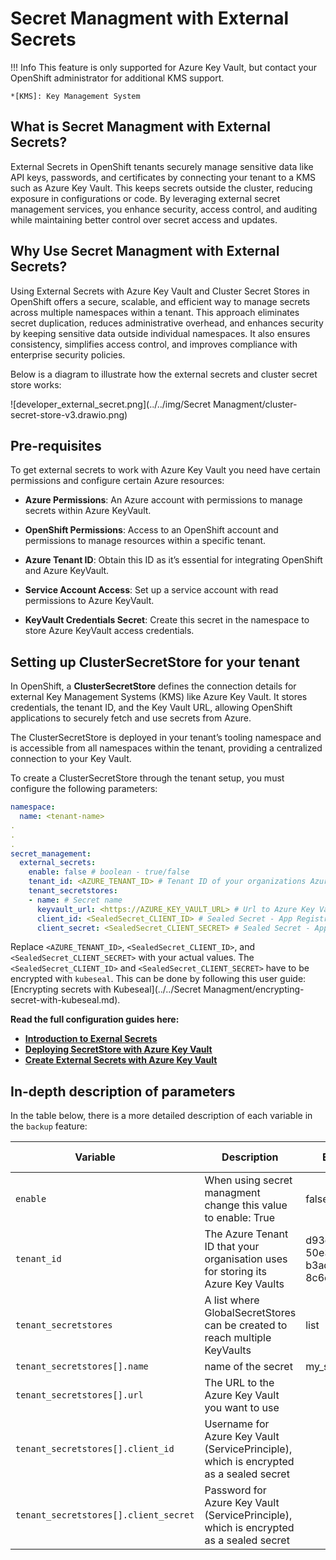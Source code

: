 # Secret Managment with External Secrets

!!! Info
    This feature is only supported for Azure Key Vault, but contact your OpenShift administrator for additional KMS support.

    *[KMS]: Key Management System


## What is Secret Managment with External Secrets?

External Secrets in OpenShift tenants securely manage sensitive data like API keys, passwords, and certificates by connecting your tenant to a KMS such as Azure Key Vault. This keeps secrets outside the cluster, reducing exposure in configurations or code. By leveraging external secret management services, you enhance security, access control, and auditing while maintaining better control over secret access and updates.

## Why Use Secret Managment with External Secrets?

Using External Secrets with Azure Key Vault and Cluster Secret Stores in OpenShift offers a secure, scalable, and efficient way to manage secrets across multiple namespaces within a tenant. This approach eliminates secret duplication, reduces administrative overhead, and enhances security by keeping sensitive data outside individual namespaces. It also ensures consistency, simplifies access control, and improves compliance with enterprise security policies.

Below is a diagram to illustrate how the external secrets and cluster secret store works:

![developer_external_secret.png](../../img/Secret Managment/cluster-secret-store-v3.drawio.png)

## Pre-requisites
To get external secrets to work with Azure Key Vault you need have certain permissions and configure certain Azure resources:

* **Azure Permissions**: An Azure account with permissions to manage secrets within Azure KeyVault. 
   
* **OpenShift Permissions**: Access to an OpenShift account and permissions to manage resources within a specific tenant.

* **Azure Tenant ID**: Obtain this ID as it’s essential for integrating OpenShift and Azure KeyVault.

* **Service Account Access**: Set up a service account with read permissions to Azure KeyVault. 
   
* **KeyVault Credentials Secret**: Create this secret in the namespace to store Azure KeyVault access credentials. 


## Setting up ClusterSecretStore for your tenant
In OpenShift, a **ClusterSecretStore** defines the connection details for external Key Management Systems (KMS) like Azure Key Vault. It stores credentials, the tenant ID, and the Key Vault URL, allowing OpenShift applications to securely fetch and use secrets from Azure.

The ClusterSecretStore is deployed in your tenant’s tooling namespace and is accessible from all namespaces within the tenant, providing a centralized connection to your Key Vault.

To create a ClusterSecretStore through the tenant setup, you must configure the following parameters:

```yaml title="Setting up cluster secret store"
namespace:
  name: <tenant-name>
.
.
.
secret_management:
  external_secrets:
    enable: false # boolean - true/false
    tenant_id: <AZURE_TENANT_ID> # Tenant ID of your organizations Azure tenant
    tenant_secretstores: 
    - name: # Secret name
      keyvault_url: <https://AZURE_KEY_VAULT_URL> # Url to Azure Key Vault
      client_id: <SealedSecret_CLIENT_ID> # Sealed Secret - App Registration Credentials
      client_secret: <SealedSecret_CLIENT_SECRET> # Sealed Secret - App Registration Credentials
```

Replace `<AZURE_TENANT_ID>`, `<SealedSecret_CLIENT_ID>`, and `<SealedSecret_CLIENT_SECRET>` with your actual values. The `<SealedSecret_CLIENT_ID>` and `<SealedSecret_CLIENT_SECRET>` have to be encrypted with `kubeseal`. This can be done by following this user guide: [Encrypting secrets with Kubeseal](../../Secret Managment/encrypting-secret-with-kubeseal.md).


<!-- ## How to configure External Secrets

To configure your Azure and OpenShift environment for secret managment you need to follow these steps:

1. Azure configuration - Setup App Registration and Azure Key Vault and give the App Registartion the 'Key Vault Secret User' role
2. OpenShift Configuration - Add the App Registartion credentials and Azure Key Vault url to the OpenShift Tenant (or Team Overlay)

To configure secret managment for your OpenShift tenant using our Helm chart, include the following YAML configuration in your Helm values file:

``` yaml
...
secret_management:
  external_secrets:
    enable: false # boolean - treu/false
    tenant_id: <AZURE_TENANT_ID> # Tenant ID of your organizations Azure tenant
    tenant_secretstores: 
    - name: # Secret name
      keyvault_url: <https://AZURE_KEY_VAULT_URL> # Url to Azure Key Vault
      client_id: <CLIENT_ID> # Sealed Secret - Azure Key Vault (ServicePrinciple)
      client_secret: <CLIENT_SECRET> # Sealed Secret - Azure Key Vault (ServicePrinciple)
...
```

By setting these parameters, you can securely connect your OpenShift cluster to Azure Key Vault, managing secrets externally while providing the necessary credentials to access these secrets. This configuration ensures that sensitive information is handled securely and efficiently. -->


**Read the full configuration guides here:**

- [**Introduction to Exernal Secrets**](../../Secret%20Managment/Configure%20External%20Secrets/info-external-secrets.md)
- [**Deploying SecretStore with Azure Key Vault**](../../Secret%20Managment/Configure%20External%20Secrets/configuration-secretstore.md)
- [**Create External Secrets with Azure Key Vault**](../../Secret%20Managment/Configure%20External%20Secrets/creating-external-secrets.md)


## In-depth description of parameters

In the table below, there is a more detailed description of each variable in the `backup` feature:


| <div style="width:255px">**Variable**</div>                         | **Description**                                  | **Example**                | **Type**  | **Default Value**  |
|--------------------------------------|--------------------------------------------------|----------------------------|-----------|--------|
| `enable`                    | When using secret managment change this value to enable: True                     | false     | Boolean  | false   |
| `tenant_id`                    | The Azure Tenant ID that your organisation uses for storing its Azure Key Vaults  |d93d3d23-50e3-46db-b3ad-8c6c281b431e      | String    | "" |
| `tenant_secretstores`  | A list where GlobalSecretStores can be created to reach multiple KeyVaults | list    | "" |
| `tenant_secretstores[].name`  | name of the secret | my_secret | string    | "" |
| `tenant_secretstores[].url`  | The URL to the Azure Key Vault you want to use | | string    | "" |
| `tenant_secretstores[].client_id`      | Username for Azure Key Vault (ServicePrinciple), which is encrypted as a sealed secret | | Kubeseal encrypted String    | "" |
| `tenant_secretstores[].client_secret`  | Password for Azure Key Vault (ServicePrinciple), which is encrypted as a sealed secret | | Kubeseal encrypted String    | "" |